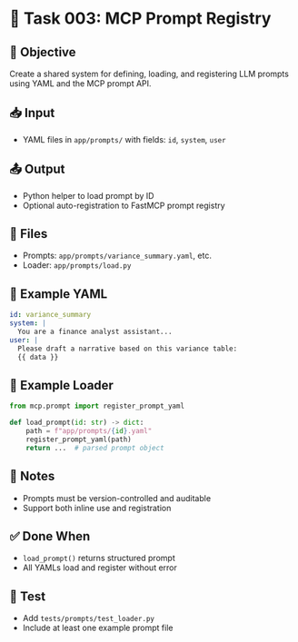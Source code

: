 # 🧠 Task 003: MCP Prompt Registry

## 🎯 Objective
Create a shared system for defining, loading, and registering LLM prompts using YAML and the MCP prompt API.

## 📥 Input
- YAML files in `app/prompts/` with fields: `id`, `system`, `user`

## 📤 Output
- Python helper to load prompt by ID
- Optional auto-registration to FastMCP prompt registry

## 📁 Files
- Prompts: `app/prompts/variance_summary.yaml`, etc.
- Loader: `app/prompts/load.py`

## 🔧 Example YAML
```yaml
id: variance_summary
system: |
  You are a finance analyst assistant...
user: |
  Please draft a narrative based on this variance table:
  {{ data }}
```

## 🔧 Example Loader
```python
from mcp.prompt import register_prompt_yaml

def load_prompt(id: str) -> dict:
    path = f"app/prompts/{id}.yaml"
    register_prompt_yaml(path)
    return ...  # parsed prompt object
```

## 🧠 Notes
- Prompts must be version-controlled and auditable
- Support both inline use and registration

## ✅ Done When
- `load_prompt()` returns structured prompt
- All YAMLs load and register without error

## 🧪 Test
- Add `tests/prompts/test_loader.py`
- Include at least one example prompt file